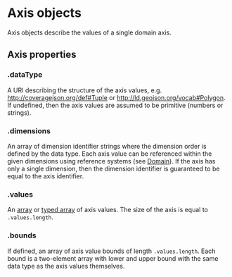 # Axis objects

Axis objects describe the values of a single domain axis.

## Axis properties

### .dataType

A URI describing the structure of the axis values, e.g. http://coveragejson.org/def#Tuple or http://ld.geojson.org/vocab#Polygon. If undefined, then the axis values are assumed to be primitive (numbers or strings).

### .dimensions

An array of dimension identifier strings where the dimension order is defined by the data type. Each axis value can be referenced within the given dimensions using reference systems (see [Domain](Domain.md)). If the axis has only a single dimension, then the dimension identifier is guaranteed to be equal to the axis identifier.

### .values

An [array](https://developer.mozilla.org/de/docs/Web/JavaScript/Reference/Global_Objects/Array) or [typed array](https://developer.mozilla.org/de/docs/Web/JavaScript/Reference/Global_Objects/TypedArray) of axis values. The size of the axis is equal to `.values.length`.

### .bounds

If defined, an array of axis value bounds of length `.values.length`. Each bound is a two-element array with lower and upper bound with the same data type as the axis values themselves.
